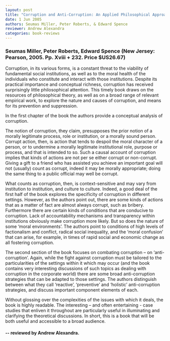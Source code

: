 ```yaml
---
layout: post
title: "Corruption and Anti-Corruption: An Applied Philosophical Approach"
date: 1 Jun 2005
authors: Seumas Miller, Peter Roberts, & Edward Spence 
reviewer: Andrew Alexandra
categories: book-reviews
---
```


### Seumas Miller, Peter Roberts, Edward Spence (New Jersey: Pearson, 2005. Pp. Xviii + 232. Price $US26.67)
 

Corruption, in its various forms, is a constant threat to the viability of fundamental social institutions, as well as to the moral health of the individuals who constitute and interact with those institutions. Despite its practical importance and conceptual richness, corruption has received surprisingly little philosophical attention. This timely book draws on the resources of philosophical theory, as well as on a broad range of relevant empirical work, to explore the nature and causes of corruption, and means for its prevention and suppression.

In the first chapter of the book the authors provide a conceptual analysis of corruption.

The notion of corruption, they claim, presupposes the prior notion of a morally legitimate process, role or institution, or a morally sound person. Corrupt action, then, is action that tends to despoil the moral character of a person, or to undermine a morally legitimate institutional role, purpose or process, and that is intended to so. Such a causal account of corruption implies that kinds of actions are not per se either corrupt or non-corrupt. Giving a gift to a friend who has assisted you achieve an important goal will not (usually) count as corrupt, indeed it may be morally appropriate; doing the same thing to a public official may well be corrupt.

What counts as corruption, then, is context-sensitive and may vary from institution to institution, and culture to culture. Indeed, a good deal of the first half of the book explores the specificity of corruption in different settings. However, as the authors point out, there are some kinds of actions that as a matter of fact are almost always corrupt, such as bribery. Furthermore there are certain kinds of conditions that are conducive to corruption. Lack of accountability mechanisms and transparency within institutions obviously make corruption more likely. But so does the nature of some ‘moral environments’. The authors point to conditions of high levels of factionalism and conflict, radical social inequality, and the ‘moral confusion’ that can arise, for example, in times of rapid social and economic change as all fostering corruption.

The second section of the book focuses on combating corruption – on ‘anti-corruption’. Again, while the fight against corruption must be tailored to the particularities of the settings within it which may occur (and the book contains very interesting discussions of such topics as dealing with corruption in the corporate world) there are some broad anti-corruption strategies that can be adapted to those settings. The authors distinguish between what they call ‘reactive’, ‘preventive’ and ‘holistic’ anti-corruption strategies, and discuss important component elements of each.

Without glossing over the complexities of the issues with which it deals, the book is highly readable. The interesting – and often entertaining - case studies that enliven it throughout are particularly useful in illuminating and clarifying the theoretical discussions. In short, this is a book that will be both useful and accessible to a broad audience. 

#### -- reviewed by Andrew Alexandra.